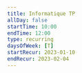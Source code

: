 ```yaml
---
title: Informatique TP
allDay: false
startTime: 10:00
endTime: 12:00
type: recurring
daysOfWeek: [T]
startRecur: 2023-01-10
endRecur: 2023-02-04
---
```


